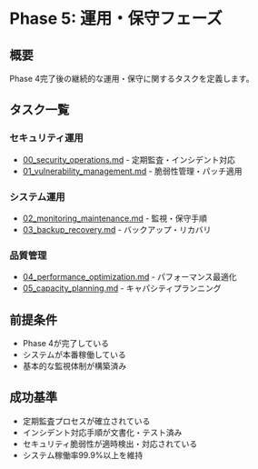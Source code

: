 # Phase 5: 運用・保守フェーズ

## 概要

Phase 4完了後の継続的な運用・保守に関するタスクを定義します。

## タスク一覧

### セキュリティ運用
- [00_security_operations.md](00_security_operations.md) - 定期監査・インシデント対応
- [01_vulnerability_management.md](01_vulnerability_management.md) - 脆弱性管理・パッチ適用

### システム運用
- [02_monitoring_maintenance.md](02_monitoring_maintenance.md) - 監視・保守手順
- [03_backup_recovery.md](03_backup_recovery.md) - バックアップ・リカバリ

### 品質管理
- [04_performance_optimization.md](04_performance_optimization.md) - パフォーマンス最適化
- [05_capacity_planning.md](05_capacity_planning.md) - キャパシティプランニング

## 前提条件

- Phase 4が完了している
- システムが本番稼働している
- 基本的な監視体制が構築済み

## 成功基準

- 定期監査プロセスが確立されている
- インシデント対応手順が文書化・テスト済み
- セキュリティ脆弱性が適時検出・対応されている
- システム稼働率99.9%以上を維持
